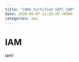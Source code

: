 ```yaml
---
title: "[AWS Certified SAP] IAM"
date: 2020-09-07 11:26:28 +0900
categories: aws
---
```


# IAM

iam!